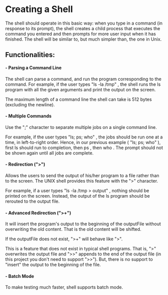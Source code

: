 # Creating a Shell

The shell should operate in this basic way: when you type in a command (in response to its prompt), the shell creates a child process that executes the command you entered and then prompts for more user input when it has finished. The shell will be similar to, but much simpler than, the one in Unix. 

## Functionalities:
#### - Parsing a Command Line
The shell can parse a command, and run the program corresponding to the command. For example, if the user types "ls -la /tmp" , the shell runs the ls program with all the given arguments and print the output on the screen.

The maximum length of a command line the shell can take is 512 bytes (excluding the newline).

#### - Multiple Commands
Use the ";" character to separate multiple jobs on a single command line.

For example, if the user types "ls; ps; who" , the jobs should be run one at a time, in left-to-right order. Hence, in our previous example ( "ls; ps; who" ), first ls should run to completion, then ps , then who . The prompt should not be shown again until all jobs are complete.

#### - Redirection (">")
Allows the users to send the output of his/her program to a file rather than to the screen. The UNIX shell provides this feature with the ">" character.

For example, if a user types "ls -la /tmp > output" , nothing should be printed on the screen. Instead, the output of the ls program should be rerouted to the output file.

#### - Advanced Redirection (">+")
It will insert the program's output to the beginning of the outputFile without overwriting the old content. That is the old content will be shifted.

If the outputFile does not exist, ">+" will behave like ">".

This is a feature that does not exist in typical shell programs. That is, ">" overwrites the output file and ">>" appends to the end of the output file (in this project you don't need to support ">>"). But, there is no support to "insert" the output to the beginning of the file.

#### - Batch Mode
To make testing much faster, shell supports batch mode.
